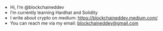 - Hi, I’m @blockchaineddev
- I’m currently learning Hardhat and Solidity
- I write about crypto on medium: https://blockchaineddev.medium.com/
- You can reach me via my email: blockchaineddev@gmail.com

<!---
blockchaineddev/blockchaineddev is a ✨ special ✨ repository because its `README.md` (this file) appears on your GitHub profile.
You can click the Preview link to take a look at your changes.
--->
